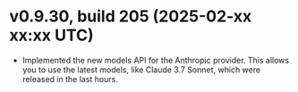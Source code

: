 # v0.9.30, build 205 (2025-02-xx xx:xx UTC)
- Implemented the new models API for the Anthropic provider. This allows you to use the latest models, like Claude 3.7 Sonnet, which were released in the last hours.